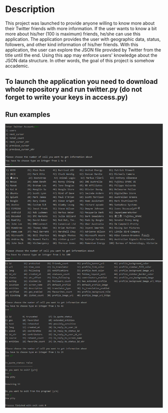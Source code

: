 # Description
This project was launched to provide anyone willing to know more about their Twitter friends with more information. If the user wants to know a bit more about his/her (100 is maximum) friends, he/she can use this application. The application provides the user with geographic data, status, followers, and other kind information of his/her friends. With this application, the user can explore the JSON file provided by Twitter from the title until the end. Using this app may enforce users' knowledge about the JSON data structure. In other words, the goal of this project is somehow accademic.

To launch the application you need to download whole repository and run twitter.py (do not forget to write your keys in access.py)
--------------------------------------------------------------------------------------------------------------------------------------
## Run examples
![Test Image 1](run_1.png)
![Test Image 2](run_2.png)
![Test Image 3](run_3.png)
